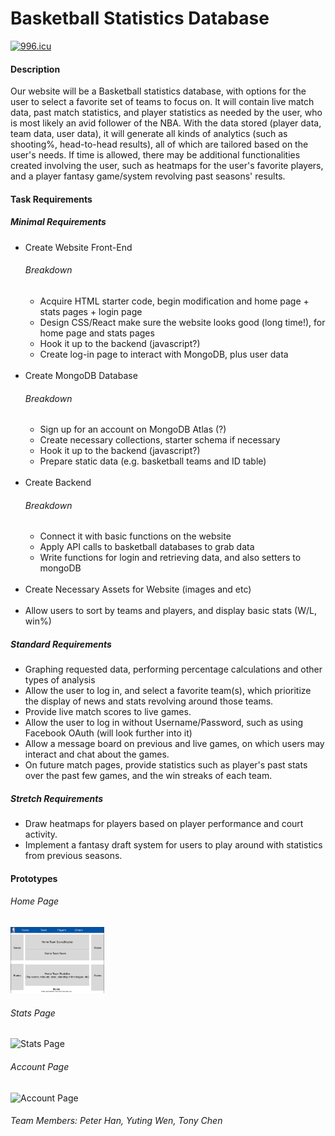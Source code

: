 # Basketball Statistics Database
<a href="https://996.icu"><img src="https://img.shields.io/badge/link-996.icu-red.svg" alt="996.icu" /></a>
<h4> Description </h4>
Our website will be a Basketball statistics database, with options for the user to select a favorite set of teams to focus on. It will contain live match data, past match statistics, and player statistics as needed by the user, who is most likely an avid follower of the NBA. With the data stored (player data, team data, user data), it will generate all kinds of analytics (such as shooting%, head-to-head results), all of which are tailored based on the user's needs. If time is allowed, there may be additional functionalities created involving the user, such as heatmaps for the user's favorite players, and a player fantasy game/system revolving past seasons' results.
<h4> Task Requirements </h4>
<h5> Minimal Requirements </h5>
<ul>
  <li>
    Create Website Front-End
    <h6> Breakdown </h6>
    <ul>
      <li> Acquire HTML starter code, begin modification and home page + stats pages + login page </li>
      <li> Design CSS/React make sure the website looks good (long time!), for home page and stats pages  </li>
      <li> Hook it up to the backend (javascript?) </li>
      <li> Create log-in page to interact with MongoDB, plus user data </li>
    </ul>
  </li>
  <br>
  <li>
    Create MongoDB Database
    <h6> Breakdown </h6>
    <ul>
      <li> Sign up for an account on MongoDB Atlas (?) </li>
      <li> Create necessary collections, starter schema if necessary </li>
      <li> Hook it up to the backend (javascript?) </li>
      <li> Prepare static data (e.g. basketball teams and ID table)</li>
    </ul>
  </li>
  <br>
  <li>
    Create Backend
    <h6> Breakdown </h6>
    <ul>
      <li> Connect it with basic functions on the website </li>
      <li> Apply API calls to basketball databases to grab data </li>
      <li> Write functions for login and retrieving data, and also setters to mongoDB </li>
    </ul>
  </li>
  <br>
  <li> Create Necessary Assets for Website (images and etc) </li>
  <br>
  <li> Allow users to sort by teams and players, and display basic stats (W/L, win%)</li>
</ul>
<h5> Standard Requirements </h5>
<ul>
  <li> Graphing requested data, performing percentage calculations and other types of analysis </li>
  <li> Allow the user to log in, and select a favorite team(s), which prioritize the display of news and stats revolving around those teams. </li>
  <li> Provide live match scores to live games. </li>
  <li> Allow the user to log in without Username/Password, such as using Facebook OAuth (will look further into it) </li>
  <li> Allow a message board on previous and live games, on which users may interact and chat about the games. </li>
  <li> On future match pages, provide statistics such as player's past stats over the past few games, and the win streaks of each team. </li>
</ul>
<h5> Stretch Requirements </h5>
<ul>
  <li> Draw heatmaps for players based on player performance and court activity. </li>
  <li> Implement a fantasy draft system for users to play around with statistics from previous seasons. </li>
</ul>
<h4> Prototypes </h4>
<h6> Home Page </h6>
<img src="assets/HomePage.png" alt="Home Page" style="width: 150px">
<h6> Stats Page </h6>
<img src="assets/StatsPage.jpg" alt="Stats Page" style="width: 150px">
<h6> Account Page </h6>
<img src="assets/AccountPage.jpg" alt="Account Page" style="width: 150px">
<h6> Team Members: Peter Han, Yuting Wen, Tony Chen </h6>
